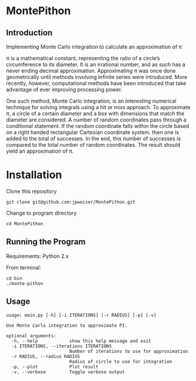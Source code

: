 MontePithon
===========

## Introduction

Implementing Monte Carlo integration to calculate an approximation of π

π is a mathematical constant, representing the ratio of a circle’s circumference to its diameter. It is an
irrational number, and as such has a never ending decimal approximation.
Approximating π was once done geometrically until methods involving infinite series were introduced.
More recently, however, computational methods have been introduced that take advantage of ever improving
processing power.

One such method, Monte Carlo integration, is an interesting numerical technique for solving integrals
using a hit or miss approach. To approximate π, a circle of a certain diameter and a box
with dimensions that match the diameter are considered. A number of random coordinates pass through a
conditional statement. If the random coordinate falls within the circle based on a right handed rectangular
Cartesian coordinate system. then one is added to the total of successes. In the end, this number of successes
is compared to the total number of random coordinates. The result should yield an approximation of π.

# Installation
Clone this repository

    git clone git@github.com:jpweiser/MontePithon.git
    
Change to program directory

    cd MontePithon
    
## Running the Program

Requirements: Python 2.x

From terminal:

    cd bin
    ./monte-pithon
    
## Usage
    
    usage: main.py [-h] [-i ITERATIONS] [-r RADIUS] [-p] [-v]

    Use Monte Carlo integration to approximate PI.

    optional arguments:
      -h, --help            show this help message and exit
      -i ITERATIONS, --iterations ITERATIONS
                            Number of iterations to use for approximation
      -r RADIUS, --radius RADIUS
                            Radius of circle to use for integration
      -p, --plot            Plot result
      -v, --verbose         Toggle verbose output
